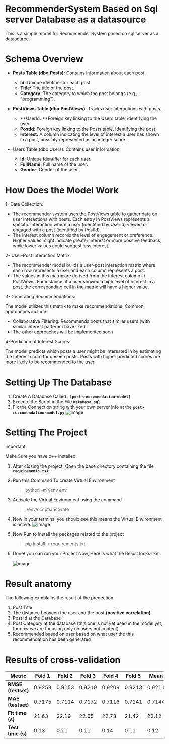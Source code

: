# RecommenderSystem Based on Sql server Database as a datasource
This is a simple model for Recommender System pased on sql server as a datasource.

# Schema Overview
- **Posts Table (dbo.Posts):** Contains information about each post.
   - **Id:** Unique identifier for each post.
   - **Title:** The title of the post.
   - **Category:** The category to which the post belongs (e.g., "programming").
     
- **PostViews Table (dbo.PostViews)**: Tracks user interactions with posts.
   - **UserId: **Foreign key linking to the Users table, identifying the user.
   - **PostId:** Foreign key linking to the Posts table, identifying the post.
   - **Interest:** A column indicating the level of interest a user has shown in a post, possibly represented as an integer score.
     
- Users Table (dbo.Users): Contains user information.
   - **Id:** Unique identifier for each user.
   - **FullName:** Full name of the user.
   - **Gender:** Gender of the user.

# How Does the Model Work
1- Data Collection:
   - The recommender system uses the PostViews table to gather data on user interactions with posts. Each entry in PostViews represents a specific interaction where a user (identified by UserId) viewed or engaged with a post (identified by PostId).
   - The Interest column records the level of engagement or preference. Higher values might indicate greater interest or more positive feedback, while lower values could suggest less interest.

2- User-Post Interaction Matrix:

   - The recommender model builds a user-post interaction matrix where each row represents a user and each column represents a post.
   -  The values in this matrix are derived from the Interest column in PostViews.
         For instance, if a user showed a high level of interest in a post, the corresponding cell in the matrix will have a higher value.
      
 3- Generating Recommendations:

The model utilizes this matrix to make recommendations. Common approaches include:
   - Collaborative Filtering: Recommends posts that similar users (with similar interest patterns) have liked.
   - The other approaches will be implemented soon
     
 4-Prediction of Interest Scores:
 
 The model predicts which posts a user might be interested in by estimating the Interest score for unseen posts. Posts with higher predicted scores are more likely to be recommended to the user.

# Setting Up The Database

1. Create A Database Called :  **`[post-reccomendation-model]`**
2. Execute the Script in the File **`DataBase.sql`**
3. Fix the Connection string with your own server info at the **`post-reccomendation-model.py`**
![image](https://github.com/user-attachments/assets/5b5c3992-8419-418f-8376-59dc6cd5e784)

# Setting The Project

> [!IMPORTANT]
> Make Sure you have c++ installed.

1. After closing the project, Open the base directory containing the file **`requirements.txt`**
2. Run this Command To create Virtual Environment 
   > python -m venv env
3. Activate the Virtual Environment using the command
   > ./env/scripts/activate
4. Now in your terminal you should see this means the Virtual Environment is active.
      ![image](https://github.com/user-attachments/assets/6d0de5e3-84a7-4437-892f-e2c5ef688bf7)

5. Now Run to install the packages related to the project
   > pip install -r requirements.txt

6. Done! you can run your Project Now, Here is what the Result looks like :

      ![image](https://github.com/user-attachments/assets/1a821ffb-0b7b-4a17-8bca-4b4b74f9cd6b)


# Result anatomy
The following exmplains the result of the predection  
1. Post Title
2. The distance between the user and the post **(positive correlation)**
3. Post Id at the Database
4. Post Category at the database (this one is not yet used in the model yet, for now we are focusing only on users not content)
5. Recommended based on user based on what user the this recommendation has been generated

<!-- > [!CAUTION]
> The Intreset Data is generated Randomly, so currently there is no pattern the model can pick up, I've Personaly tried and tested it with a small dataset and it worked fine at this point. -->

# Results of cross-validation

| Metric          | Fold 1 | Fold 2 | Fold 3 | Fold 4 | Fold 5 | Mean   | Std   |
|-----------------|--------|--------|--------|--------|--------|--------|-------|
| **RMSE (testset)** | 0.9258 | 0.9153 | 0.9219 | 0.9209 | 0.9213 | 0.9211 | 0.0034 |
| **MAE (testset)**  | 0.7175 | 0.7114 | 0.7172 | 0.7116 | 0.7141 | 0.7144 | 0.0026 |
| **Fit time (s)**   | 21.63  | 22.19  | 22.65  | 22.73  | 21.42  | 22.12  | 0.53  |
| **Test time (s)**  | 0.13   | 0.11   | 0.11   | 0.14   | 0.11   | 0.12   | 0.01  |
